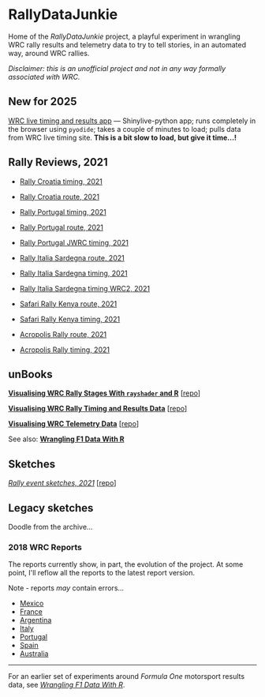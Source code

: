 # RallyDataJunkie

Home of the *RallyDataJunkie* project, a playful experiment in wrangling WRC rally results and telemetry data to try to tell stories, in an automated way, around WRC rallies.

*Disclaimer: this is an unofficial project and not in any way formally associated with WRC.*

## New for 2025

[WRC live timing and results app](https://rallydatajunkie.com/wrc-shinylive/) — Shinylive-python app; runs completely in the browser using `pyodide`; takes a couple of minutes to load; pulls data from WRC live timing site. __This is a bit slow to load, but give it time...!__

## Rally Reviews, 2021

- [Rally Croatia timing, 2021](https://rallydatajunkie.com/croatia_2021_timing/)
- [Rally Croatia route, 2021](https://rallydatajunkie.com/croatia_2021_route/)
- [Rally Portugal timing, 2021](https://rallydatajunkie.com/portugal_2021_timing/)
- [Rally Portugal route, 2021](https://rallydatajunkie.com/portugal_2021_route/)
- [Rally Portugal JWRC timing, 2021](https://rallydatajunkie.com/portugal_2021_timing_JWRC/)
- [Rally Italia Sardegna route, 2021](https://rallydatajunkie.com/sardinia_2021_route)
- [Rally Italia Sardegna timing, 2021](https://rallydatajunkie.com/sardinia_2021_timing)
- [Rally Italia Sardegna timing WRC2, 2021](https://rallydatajunkie.com/sardinia_2021_timing_WRC2)
- [Safari Rally Kenya route, 2021](https://rallydatajunkie.com/safari_2021_route)
- [Safari Rally Kenya timing, 2021](https://rallydatajunkie.com/safari_2021_timing)

- [Acropolis Rally route, 2021](https://rallydatajunkie.com/acropolis_2021_route)
- [Acropolis Rally timing, 2021](https://rallydatajunkie.com/acropolis_2021_timing)


## unBooks

[__Visualising WRC Rally Stages With `rayshader` and R__](./visualising-rally-stages) [[repo](https://github.com/RallyDataJunkie/visualising-rally-stages)]

[__Visualising WRC Rally Timing and Results Data__](./visualising-wrc-rally-results) [[repo](https://github.com/RallyDataJunkie/visualising-wrc-rally-results)]

[__Visualising WRC Telemetry Data__](./visualising-wrc-telemetry-data/) [[repo](https://github.com/RallyDataJunkie/visualising-wrc-telemetry-data)]

See also: [__Wrangling F1 Data With R__](https://leanpub.com/wranglingf1datawithr)

## Sketches

[*Rally event sketches, 2021*](./rally-event-sketches-2021) [[repo](https://github.com/RallyDataJunkie/rally-event-sketches-2021)]


## Legacy sketches

Doodle from the archive...

### 2018 WRC Reports

The reports currently show, in part, the evolution of the project. At some point, I'll reflow all the reports to the latest report version.

Note - reports *may* contain errors...

- [Mexico](https://wrcmexico2018.rallydatajunkie.com)
- [France](https://wrcfrance2018.rallydatajunkie.com)
- [Argentina](https://wrcargentina2018.rallydatajunkie.com)
- [Italy](https://wrcitaly2018.rallydatajunkie.com)
- [Portugal](https://wrcportugal2018.rallydatajunkie.com)
- [Spain](https://wrcspain2018.rallydatajunkie.com)
- [Australia](https://wrcaustralia2018.rallydatajunkie.com)



---

For an earlier set of experiments around *Formula One* motorsport results data, see [*Wrangling F1 Data With R*](https://leanpub.com/wranglingf1datawithr).
